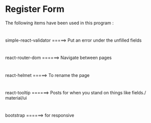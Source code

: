 # Register Form 

The following items have been used in this program :
#
simple-react-validator =====>  Put an error under the unfilled fields
#
react-router-dom ======> Navigate between pages
#
react-helmet =====>  To rename the page
#
react-tooltip ======> Posts for when you stand on things like fields./ material/ui
#
bootstrap ======> for responsive 


